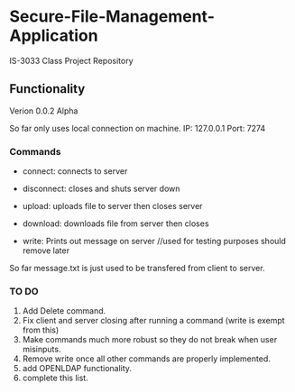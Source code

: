 # Secure-File-Management-Application
IS-3033 Class Project Repository 

## Functionality
Verion 0.0.2 Alpha

So far only uses local connection on machine. 
IP: 127.0.0.1
Port: 7274 
 
### Commands 
  * connect: connects to server
  
  * disconnect: closes and shuts server down
  
  * upload: uploads file to server then closes server
  
  * download: downloads file from server then closes 
  
  * write: Prints out message on server  //used for testing purposes should remove later

So far message.txt is just used to be transfered from client to server.

### TO DO ###
1. Add Delete command.
2. Fix client and server closing after running a command (write is exempt from this)
3. Make commands much more robust so they do not break when user misinputs.
4. Remove write once all other commands are properly implemented.
5. add OPENLDAP functionality. 
6. complete this list.

